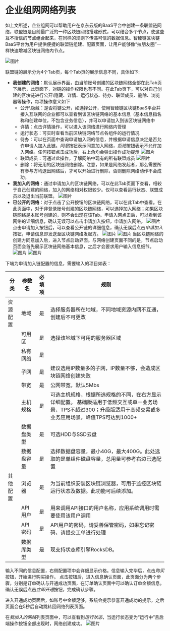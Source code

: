 # 企业组网网络列表
如上文所述，企业组网可以帮助用户在京东云版的BaaS平台中创建一条联盟链网络，联盟链是目前最广泛的一种区块链网络搭建形式，可以结合多个节点，使这些互不授信的节点组合起来，在同样的规则下传递可信的数据信息。智臻链区块链BaaS平台为用户提供便捷的联盟链组建、配置页面，让用户能够像“拉朋友圈”一样快速增减区块链网络内节点。

![图片](../../../../../image/JD-Blockchain-Open-Platform/Getting-Started/Pic/consortium11.png)

联盟链的展示分为4个Tab页，每个Tab页的展示信息不同，具体如下:

* **我创建的网络**：默认展示界面，由当前账号创建的区块链网络全部在此Tab页下展示，此页面下，对链的操作权限也有不同。在此Tab页下，可以对自己创建的区块链进行公开\隐藏、详情、运行状态、待办、联盟成员、删除、浏览器等操作，每项操作意义如下
	* 公开\隐藏：是否将链公开，如选择公开，使用智臻链区块链BaaS平台并接入互联网的企业都可以查看到该区块链网络的基本信息（基本信息指名称和创建单位，不包含业务信息），并可以申请加入到该区块链网络中
	* 详情：点击详情操作，可以进入该网络进行网络内管理
	* 运行状态：可实时查看当前区块链网络节点各组件的运行情况
	* 待办：可以在页面中查询申请加入网的信息，并根据申请信息决定是否允许申请人加入此链。*同意*按钮表示同意加入网络，*拒绝*按钮表示不允许加入网络。任何按钮点击成功后，右上角均会弹出操作成功提示
![图片](../../../../../image/JD-Blockchain-Open-Platform/Getting-Started/Pic/to_be_donejpg)
	* 联盟成员：可通过此操作，了解网络中现有的所有联盟成员
![图片](../../../../../image/JD-Blockchain-Open-Platform/Getting-Started/Pic/fed_account_list.jpg)
	* 删除：将无用的区块链网络删除。注意，如果是网络发起者，那么需要所有参与方均退出网络后，才可以开始进行删除，否则删除网络动作不会成功。
* **我加入的网络**：通过申请加入的区块链网络，可以在此Tab页面下查看，相较于自己创建的网络，加入的网络相对权限较少。仅可以查看运行状态、联盟成员以及退出当前联盟。
![图片](../../../../../image/JD-Blockchain-Open-Platform/Getting-Started/Pic/ask_add.png)
* **已公开的网络**：对于点击了公开按钮的区块链网络，可以在此Tab中查看。在此页面中，对于非登录账号创建的区块链网络，可以选择加入网络；如果区块链网络是本账号创建的，则不会出现在该Tab。申请入网点击后，可以看到该网络的详细信息，确认无误可以点击申请加入按钮，申请加入网络。
![图片](../../../../../image/JD-Blockchain-Open-Platform/Getting-Started/Pic/ask_add_2.jpg)点击申请加入按钮后，可以查看公开链的详细信息，确认无误后点击*申请加入*按钮，申请信息即发送至区块链网络发起方。
![图片](../../../../../image/JD-Blockchain-Open-Platform/Getting-Started/Pic/buy1.jpg)
![图片](../../../../../image/JD-Blockchain-Open-Platform/Getting-Started/Pic/buy2.jpg)
当区块链网络的创建方同意加入后，进入节点启动界面。与网络创建页面不同的是，节点启动页面会首先展示区块链网络基本信息，之后才会要求用户输入信息细节。
![图片](../../../../../image/JD-Blockchain-Open-Platform/Getting-Started/Pic/consortium19.png)
![图片](../../../../../image/JD-Blockchain-Open-Platform/Getting-Started/Pic/consortium16.png)

下端为申请加入链配置的信息，需要输入的项目如表：

| 分类 | 参数名 | 必填项 | 规则 |
|----------|----------|:------:|--------------------------------------------------|
| 资源配置| 地域 | 是 | 选择服务器所在地域，不同地域资源内网不互通，创建后不可更改 |
| | 可用区 | 是 | 选择该地域下可用的服务器区域 |
|  | 私有网络 | 是 | |
|  | 子网 | 是 | 建议选用IP数量多的子网，IP数量不够，会造成区块链网络创建失败|
| | 带宽 | 是 | 公网带宽，默认5Mbs |
|  | 主机规格 | 是 | 可选主机规格，根据所选规格的不同，在右方显示详细配置。 基础版适用于低频交互或单一业务场景，TPS不超过300；升级版适用于高频交易或多业务应用场景，峰值TPS可达到1000+  |
|  | 数据盘类型 | 是 | 可选HDD与SSD云盘 |
|  | 数据盘容量 | 是 | 选择数据盘容量，最小40G，最大400G。此处选取的是单组件磁盘容量，总用量可参考右边已选配置 |
|其他配置|	浏览器|	是|	为当前组织安装区块链浏览器，可用于监控区块链运行状态及数据。此功能可后续添加。|
|  |	API用户	| 是| 用来调用API接口的用户名称，应用系统调用时需要使用该用户调用|
| |	API密码	|是|	API用户的密码，请妥善保管密码，如果忘记密码，请提交工单进行处理 |
||	数据库类型|	是|现支持状态库引擎RocksDB。|

输入不同的信息配置，右侧配置项中会详细显示价格。信息输入完毕后，点击*购买*按钮，开始进行购买操作。
点击按钮后，进入信息确认页面，此页面分为两个步骤，分别是订单确认与开通成功页面，在订单确认页面中可以确认订单金额信息。确认无误后点击*立即开通*按钮，完成确认步骤。


进入开通成功页面后，如账号中金额足够，系统会提示恭喜开通成功的提示，之后页面会在5秒后自动跳转回网络列表页面。

在*我加入的网络*列表页面中，可以查看到*运行状态*，当运行状态变为“运行中”且后端操作按钮全部出现时，网络创建成功。
![图片](../../../../../image/JD-Blockchain-Open-Platform/Getting-Started/Pic/added_net.jpg)

